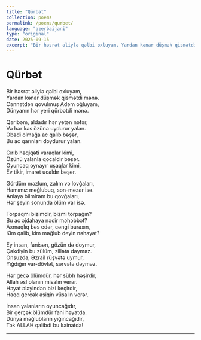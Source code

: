 ```yaml
---
title: "Qürbət"
collection: poems
permalink: /poems/qurbet/
language: "azerbaijani"
type: "original"
date: 2025-09-15
excerpt: "Bir həsrət əliylə qəlbi oxluyam, Yardan kənar düşmək qismətdi mənə..."
---
```


# Qürbət

Bir həsrət əliylə qəlbi oxluyam,  
Yardan kənar düşmək qismətdi mənə.  
Cənnətdən qovulmuş Adəm oğluyam,  
Dünyanın hər yeri qürbətdi mənə.

Qəribəm, aldadır hər yetən nəfər,  
Və hər kəs özünə uydurur yalan.  
Əbədi olmağa ac qalıb bəşər,  
Bu ac qarınları doydurur yalan.

Cırıb həqiqəti varaqlar kimi,  
Özünü yalanla qocaldır bəşər.  
Oyuncaq oynayır uşaqlar kimi,  
Ev tikir, imarət ucaldır bəşər.

Gördüm məzlum, zalım və lovğaları,  
Hamımız məğlubuq, son-məzar isə.  
Anlaya bilmirəm bu qovğaları,  
Hər şeyin sonunda ölüm var isə.

Torpaqmı bizimdir, bizmi torpağın?  
Bu ac əjdahaya nədir məhəbbət?  
Axmaqlıq bəs edər, cəngi buraxın,  
Kim qalib, kim məğlub deyin nəhayət?

Ey insan, fanisən, gözün də doymur,  
Çəkdiyin bu zülüm, zillətə dəyməz.  
Onsuzda, Əzrail rüşvətə uymur,  
Yığdığın var-dövlət, sərvətə dəyməz.

Hər gecə ölümdür, hər sübh həşirdir,  
Allah əsl olanın misalın verər.  
Həyat ələyindən bizi keçirdir,  
Haqq gerçək aşiqin vüsalın verər.

İnsan yalanların oyuncağıdır,  
Bir gerçək ölümdür fani həyatda.  
Dünya məğlubların yığıncağıdır,  
Tək ALLAH qalibdi bu kainatda!

---